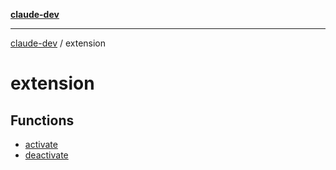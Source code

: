 [**claude-dev**](../README.md)

***

[claude-dev](../README.md) / extension

# extension

## Functions

- [activate](functions/activate.md)
- [deactivate](functions/deactivate.md)
